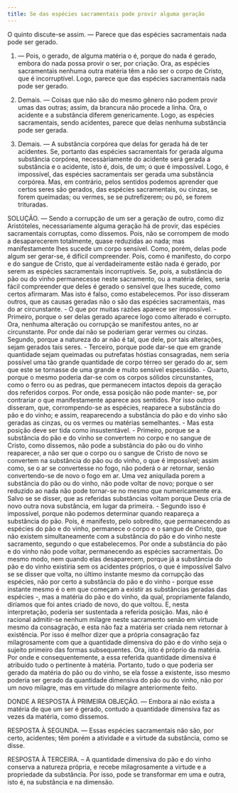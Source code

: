 ```yaml
---
title: Se das espécies sacramentais pode provir alguma geração
---
```


O quinto discute-se assim. — Parece que das espécies sacramentais nada pode ser gerado.  

1. — Pois, o gerado, de alguma matéria o é, porque do nada é gerado, embora do nada possa provir o ser, por criação. Ora, as espécies sacramentais nenhuma outra matéria têm a não ser o corpo de Cristo, que é incorruptível. Logo, parece que das espécies sacramentais nada pode ser gerado. 

2. Demais. — Coisas que não são do mesmo gênero não podem provir umas das outras; assim, da brancura não procede a linha. Ora, o acidente e a substância diferem genericamente. Logo, as espécies sacramentais, sendo acidentes, parece que delas nenhuma substância pode ser gerada.  

3. Demais. — A substância corpórea que delas for gerada há de ter acidentes. Se, portanto das espécies sacramentais for gerada alguma substância corpórea, necessàriamente do acidente será gerada a substância e o acidente, isto é, dois, de um; o que é impossível. Logo, é impossível, das espécies sacramentais ser gerada uma substância corpórea.  Mas, em contrário, pelos sentidos podemos aprender que certos seres são gerados, das espécies sacramentais, ou cinzas, se forem queimadas; ou vermes, se se putrefizerem; ou pó, se forem trituradas.  

SOLUÇÃO. — Sendo a corrupção de um ser a geração de outro, como diz Aristóteles, necessariamente alguma geração há de provir, das espécies sacramentais corruptas, como dissemos. Pois, não se corrompem de modo a desaparecerem totalmente, quase reduzidas ao nada; mas manifestamente lhes sucede um corpo sensível. Como, porém, delas pode algum ser gerar-se, é difícil compreender. Pois, como é manifesto, do corpo e do sangue de Cristo, que aí verdadeiramente estão nada é gerado, por serem as espécies sacramentais incorruptíveis. Se, pois, a substância do pão ou do vinho permanecesse neste sacramento, ou a matéria deles, seria fácil compreender que deles é gerado o sensível que lhes sucede, como certos afirmaram. Mas isto é falso, como estabelecemos. Por isso disseram outros, que as causas geradas não o são das espécies sacramentais, mas do ar circunstante. - O que por muitas razões aparece ser impossível. - Primeiro, porque o ser delas gerado aparece logo como alterado e corrupto. Ora, nenhuma alteração ou corrupção se manifestou antes, no ar circunstante. Por onde daí não se poderiam gerar vermes ou cinzas. Segundo, porque a natureza do ar não é tal, que dele, por tais alterações, sejam gerados tais seres. - Terceiro, porque pode dar-se que em grande quantidade sejam queimadas ou putrefatas hóstias consagradas, nem seria possível uma tão grande quantidade de corpo térreo ser gerado do ar, sem que este se tornasse de uma grande e muito sensível espessidão. - Quarto, porque o mesmo poderia dar-se com os corpos sólidos circunstantes, como o ferro ou as pedras, que permanecem intactos depois da geração dos referidos corpos. Por onde, essa posição não pode manter- se, por contrariar o que manifestamente aparece aos sentidos.  Por isso outros disseram, que, corrompendo-se as espécies, reaparece a substância do pão e do vinho; e assim, reaparecendo a substância do pão e do vinho são geradas as cinzas, ou os vermes ou matérias semelhantes. - Mas esta posição deve ser tida como insustentável. - Primeiro, porque se a substância do pão e do vinho se convertem no corpo e no sangue de Cristo, como dissemos, não pode a substância do pão ou do vinho reaparecer, a não ser que o corpo ou o sangue de Cristo de novo se convertem na substância do pão ou do vinho, o que é impossível; assim como, se o ar se convertesse no fogo, não poderá o ar retornar, senão convertendo-se de novo o fogo em ar. Uma vez aniquilada porem a substância do pão ou do vinho, não pode voltar de novo; porque o ser reduzido ao nada não pode tornar-se no mesmo que numericamente era. Salvo se se disser, que as referidas substâncias voltam porque Deus cria de novo outra nova substância, em lugar da primeira. - Segundo isso é impossível, porque não podemos determinar quando reapareça a substância do pão. Pois, é manifesto, pelo sobredito, que permanecendo as espécies do pão e do vinho, permanece o corpo e o sangue de Cristo, que não existem simultaneamente com a substância do pão e do vinho neste sacramento, segundo o que estabelecemos. Por onde a substância do pão e do vinho não pode voltar, permanecendo as espécies sacramentais. Do mesmo modo, nem quando elas desaparecem, porque já a substância do pão e do vinho existiria sem os acidentes próprios, o que é impossível Salvo se se disser que volta, no último instante mesmo da corrupção das espécies, não por certo a substância do pão e do vinho - porque esse instante mesmo é o em que começam a existir as substâncias geradas das espécies -, mas a matéria do pão e do vinho, da qual, propriamente falando, diríamos que foi antes criado de novo, do que voltou. E, nesta interpretação, poderia ser sustentada a referida posição. Mas, não é racional admitir-se nenhum milagre neste sacramento senão em virtude mesmo da consagração, e esta não faz a matéria ser criada nem retornar à existência. Por isso é melhor dizer que a própria consagração faz milagrosamente com que a quantidade dimensiva do pão e do vinho seja o sujeito primeiro das formas subsequentes. Ora, isto é próprio da matéria. Por onde e consequentemente, a essa referida quantidade dimensiva é atribuído tudo o pertinente à matéria. Portanto, tudo o que poderia ser gerado da matéria do pão ou do vinho, se ela fosse a existente, isso mesmo poderia ser gerado da quantidade dimensiva do pão ou do vinho, não por um novo milagre, mas em virtude do milagre anteriormente feito.  

DONDE A RESPOSTA À PRIMEIRA OBJEÇÃO. — Embora ai não exista a matéria de que um ser é gerado, contudo a quantidade dimensiva faz as vezes da matéria, como dissemos.  

RESPOSTA À SEGUNDA. — Essas espécies sacramentais não são, por certo, acidentes; têm porém a atividade e a virtude da substância, como se disse.  

RESPOSTA À TERCEIRA. – A quantidade dimensiva do pão e do vinho conserva a natureza própria, e recebe milagrosamente a virtude e a propriedade da substância. Por isso, pode se transformar em uma e outra, isto é, na substância e na dimensão.